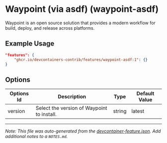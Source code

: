 
# Waypoint (via asdf) (waypoint-asdf)

Waypoint is an open source solution that provides a modern workflow for build, deploy, and release across platforms.

## Example Usage

```json
"features": {
    "ghcr.io/devcontainers-contrib/features/waypoint-asdf:1": {}
}
```

## Options

| Options Id | Description | Type | Default Value |
|-----|-----|-----|-----|
| version | Select the version of Waypoint to install. | string | latest |



---

_Note: This file was auto-generated from the [devcontainer-feature.json](https://github.com/devcontainers-contrib/features/blob/main/src/waypoint-asdf/devcontainer-feature.json).  Add additional notes to a `NOTES.md`._
